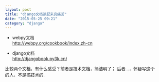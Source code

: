 ```yaml
---
layout: post
title: "django文档读起来真痛苦"
date: "2015-05-25 09:21"
category: "django"
---
```


* webpy文档  
http://webpy.org/cookbook/index.zh-cn

* django文档  
http://djangobook.py3k.cn/

比较两个文档，有什么感受？前者是技术文档，简洁明了； 后者...，怀疑写这个的人，不是搞技术的.



